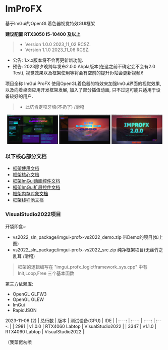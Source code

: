 # ImProFX

基于ImGui的OpenGL着色器视觉特效GUI框架

**建议配置** **RTX3050** **I5-10400** **及以上**

>- Version 1.0.0 2023_11_02 RCSZ.
>- Version 1.1.0 2023_11_06 RCSZ.

- 公告: 1.x.x版本将不会再更新新功能.
- 预告: 2023除夕晚跨年发布2.0.0 Ahpla版本(在这之前不确定会不会有2.0 Test), 视觉效果以及框架使用等将会有空前的提升(b站会更新视频)!

项目全称 ImGui ProFX 使用OpenGL着色器的特效来加强ImGui界面的视觉效果, 以及向着桌面应用开发框架发展, 加入了部分插值动画, 只不过这可能只适用于设备较好的用户.

> - 此坑肯定咬牙填(不扔了) /滑稽

<p align="center">
  <img src="docs/images/improfx_demo1.0.png" style="width:32%;"/>
  <img src="docs/images/improfx_demo1.1.png" style="width:32%;"/>
  <img src="docs/images/improfx_demo2.0T.png" style="width:32%;"/>
</p>

### 以下核心部分文档
- [框架使用文档](docs/improfx_usgae.md)
- [框架核心文档](docs/improfx_corefx.md)
- [框架ImGui动画控件文档](docs/improfx_animation.md)
- [框架ImGui扩展控件文档](docs/improfx_imguipro.md)
- [框架内存对象文档](docs/improfx_memory.md)
- [框架线程池文档](docs/improfx_threadpool.md)

### VisualStudio2022项目
开袋即食~
- vs2022_sln_package/imgui-profx-vs2022_demo.zip 带Demo的项目(如上图)
- vs2022_sln_package/imgui-profx-vs2022_src.zip 纯净框架项目(无丝竹之乱耳 /滑稽)

> 框架的逻辑编写在 "imgui_profx_logic\framework_sys.cpp" 中有 Init,Loop,Free 三个基本函数

第三方依赖库:
- OpenGL GLFW3
- OpenGL GLEW
- ImGui
- RapidJSON

2023-11-06 (2)
| 总行数 | 版本 | 测试设备(GPU) | IDE |
| :---: | :---: | :---: | :---: |
| 2981 | v1.0.0 | RTX4060 Labtop | VisualStudio2022 |
| 3347 | v1.1.0 | RTX4060 Labtop | VisualStudio2022 |

（我菜佬勿喷
